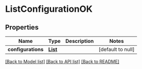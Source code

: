 # ListConfigurationOK

## Properties

| Name               | Type                                | Description | Notes             |
| ------------------ | ----------------------------------- | ----------- | ----------------- |
| **configurations** | [**List**](IotaConfigurationDto.md) |             | [default to null] |

[[Back to Model list]](../README.md#documentation-for-models) [[Back to API list]](../README.md#documentation-for-api-endpoints) [[Back to README]](../README.md)
